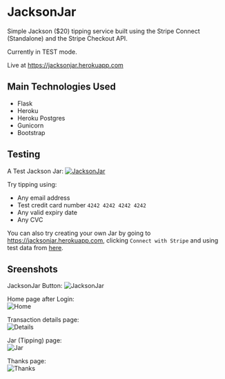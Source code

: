 JacksonJar
==========

Simple Jackson ($20) tipping service built using the Stripe Connect (Standalone) and the Stripe Checkout API.

Currently in TEST mode.

Live at https://jacksonjar.herokuapp.com

Main Technologies Used
----------------------

-	Flask
-	Heroku
-	Heroku Postgres
-	Gunicorn
-	Bootstrap

Testing
-------

A Test Jackson Jar: [![JacksonJar](https://jacksonjar.herokuapp.com/static/img/button.png)](https://jacksonjar.herokuapp.com/jar/1)

Try tipping using:

-	Any email address
-	Test credit card number `4242 4242 4242 4242`
-	Any valid expiry date
-	Any CVC

You can also try creating your own Jar by going to https://jacksonjar.herokuapp.com, clicking `Connect with Stripe` and using test data from [here](https://stripe.com/docs/testing).

Sreenshots
----------

JacksonJar Button: ![JacksonJar](https://jacksonjar.herokuapp.com/static/img/button.png)

Home page after Login:  
![Home](https://jacksonjar.herokuapp.com/static/readme/home.png)

Transaction details page:  
![Details](https://jacksonjar.herokuapp.com/static/readme/details.png)

Jar (Tipping) page:  
![Jar](https://jacksonjar.herokuapp.com/static/readme/jar.png)

Thanks page:  
![Thanks](https://jacksonjar.herokuapp.com/static/readme/thanks.png)

